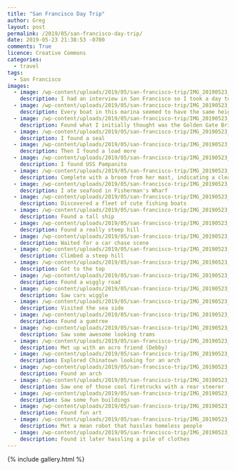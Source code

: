 ```yaml
---
title: "San Francisco Day Trip"
author: Greg
layout: post
permalink: /2019/05/san-francisco-day-trip/
date: 2019-05-23 21:38:53 -0700
comments: True
licence: Creative Commons
categories:
  - travel
tags:
  - San Francisco
images:
  - image: /wp-content/uploads/2019/05/san-francisco-trip/IMG_20190523_122734.jpg
    description: I had an interview in San Francisco so I took a day to explore
  - image: /wp-content/uploads/2019/05/san-francisco-trip/IMG_20190523_112242.jpg
    description: Every boat in this marina seemed to have the same height mast
  - image: /wp-content/uploads/2019/05/san-francisco-trip/IMG_20190523_114829.jpg
    description: Found what I initially thought was the Golden Gate Bridge
  - image: /wp-content/uploads/2019/05/san-francisco-trip/IMG_20190523_123240.jpg
    description: I found a seal
  - image: /wp-content/uploads/2019/05/san-francisco-trip/IMG_20190523_123431.jpg
    description: Then I found a load more
  - image: /wp-content/uploads/2019/05/san-francisco-trip/IMG_20190523_125003.jpg
    description: I found USS Pampanito
  - image: /wp-content/uploads/2019/05/san-francisco-trip/IMG_20190523_124632.jpg
    description: Complete with a broom from her mast, indicating a clean sweep of the seas
  - image: /wp-content/uploads/2019/05/san-francisco-trip/IMG_20190523_125644.jpg
    description: I ate seafood in Fisherman's Wharf
  - image: /wp-content/uploads/2019/05/san-francisco-trip/IMG_20190523_131903.jpg
    description: Discovered a fleet of cute fishing boats
  - image: /wp-content/uploads/2019/05/san-francisco-trip/IMG_20190523_132857.jpg
    description: Found a tall ship
  - image: /wp-content/uploads/2019/05/san-francisco-trip/IMG_20190523_133533.jpg
    description: Found a really steep hill
  - image: /wp-content/uploads/2019/05/san-francisco-trip/IMG_20190523_133606.jpg
    description: Waited for a car chase scene
  - image: /wp-content/uploads/2019/05/san-francisco-trip/IMG_20190523_140914.jpg
    description: Climbed a steep hill
  - image: /wp-content/uploads/2019/05/san-francisco-trip/IMG_20190523_141022.jpg
    description: Got to the top
  - image: /wp-content/uploads/2019/05/san-francisco-trip/IMG_20190523_141149.jpg
    description: Found a wiggly road
  - image: /wp-content/uploads/2019/05/san-francisco-trip/IMG_20190523_141448.jpg
    description: Saw cars wiggle
  - image: /wp-content/uploads/2019/05/san-francisco-trip/IMG_20190523_134329.jpg
    description: Visited the sea side
  - image: /wp-content/uploads/2019/05/san-francisco-trip/IMG_20190523_134555.jpg
    description: Found a gumtree
  - image: /wp-content/uploads/2019/05/san-francisco-trip/IMG_20190523_143528.jpg
    description: Saw some awesome looking trams
  - image: /wp-content/uploads/2019/05/san-francisco-trip/IMG_20190523_161526.jpg
    description: Met up with an acro friend (Debby)
  - image: /wp-content/uploads/2019/05/san-francisco-trip/IMG_20190523_174157.jpg
    description: Explored Chinatown looking for an arch
  - image: /wp-content/uploads/2019/05/san-francisco-trip/IMG_20190523_174511.jpg
    description: Found an arch
  - image: /wp-content/uploads/2019/05/san-francisco-trip/IMG_20190523_174857.jpg
    description: Saw one of those cool firetrucks with a rear steerer
  - image: /wp-content/uploads/2019/05/san-francisco-trip/IMG_20190523_175135.jpg
    description: Saw some fun buildings
  - image: /wp-content/uploads/2019/05/san-francisco-trip/IMG_20190523_180549.jpg
    description: Found fun art
  - image: /wp-content/uploads/2019/05/san-francisco-trip/IMG_20190523_182819.jpg
    description: Met a mean robot that hassles homeless people
  - image: /wp-content/uploads/2019/05/san-francisco-trip/IMG_20190523_184646.jpg
    description: Found it later hassling a pile of clothes
---
```


{% include gallery.html %}
